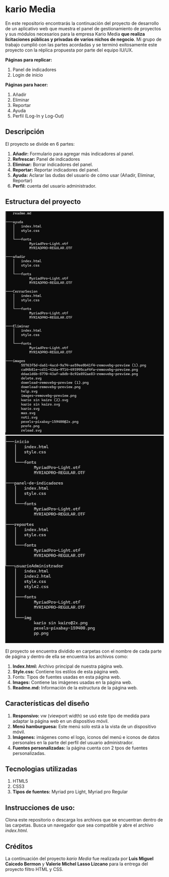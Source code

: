 # kario Media

En este repositorio encontrarás la continuación del proyecto de desarrollo de un aplicativo web que muestra el panel de gestionamiento de proyectos y sus módulos necesarios para la empresa Kario Media **que realiza licitaciones públicas y privadas de varios nichos de negocio**. Mi grupo de trabajo cumplió con las partes acordadas y se terminó exitosamente este proyecto con la réplica propuesta  por parte del equipo IU/UX.

**Páginas para replicar:**

1. Panel de indicadores
2. Login de inicio

**Páginas para hacer:**
1. Añadir
2. Eliminar
3. Reportar
4. Ayuda
5. Perfil (Log-In y Log-Out)

## Descripción
El proyecto se divide en 6 partes:

1.	**Añadir:** Formulario para agregar más indicadores al panel.
2.	**Refrescar:** Panel de indicadores 
3.	**Eliminar:** Borrar indicadores del panel.
4.	**Reportar:** Reportar indicadores del panel.
5.	**Ayuda:** Aclarar las dudas del usuario de cómo usar (Añadir, Eliminar, Reportar)
6.	**Perfil:** cuenta del usuario administrador.

## Estructura del proyecto

![alt text](image.png)
![alt text](image-1.png)

El proyecto se encuentra dividido en carpetas con el nombre de cada parte de página y dentro de ella se encuentra los archivos como:

1.	**Index.html:** Archivo principal de nuestra página web.
2.	**Style.css:** Contiene los estilos de esta página web.
3.	Fonts:  Tipos de fuentes usadas en esta página web.
4.	**Images:** Contiene las imágenes usadas en la página web.
5.	**Readme.md:** Información de la estructura de la página web. 

## Características del diseño
1.	**Responsivo:** vw (viewport width) se usó este tipo de medida para adaptar la página web en un dispositivo móvil. 
2.	**Menú hamburguesa:**  Este menú solo está a la vista de un dispositivo móvil.
3.	**Imágenes:** imágenes como el logo, iconos del menú e iconos de datos personales en la parte del perfil del usuario administrador.
4.	**Fuentes personalizadas:** la página cuenta con 2 tpos de fuentes personalizadas.

## Tecnologias utilizadas

1.	HTML5
2.	CSS3
3.	**Tipos de fuentes:** Myriad pro Light,  Myriad pro Regular

## Instrucciones de uso:
Clona este repositorio o descarga los archivos que se encuentran dentro de las carpetas. Busca un navegador que sea compatible y abre el archivo *index.html.*

## Créditos 
La continuación del proyecto *kario Media* fue realizada por **Luis Miguel Caicedo Bermon** y **Valerie Michel Lasso Lizcano** para la entrega del proyecto filtro HTML y CSS.

